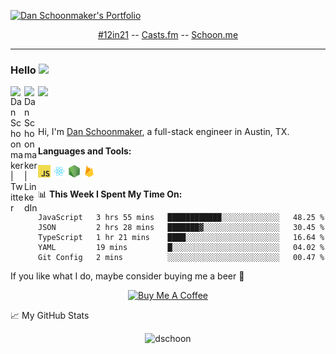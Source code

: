 [![Dan Schoonmaker's Portfolio](https://cdn.schoon.me/personal/images/schoon-devs.png)](https://www.schoon.me)

<p align="center"><a href="https://www.12in21.com" target="_blank">#12in21</a> -- <a href="https://www.casts.fm" target="_blank">Casts.fm</a> -- <a href="https://www.schoon.me" target="_blank">Schoon.me</a></p>

----

### Hello <img src="https://media.giphy.com/media/hvRJCLFzcasrR4ia7z/giphy.gif" width="25px">
<!--
<a href="https://discord.gg/XTW52Kt">
  <img align="left" alt="Abhishek's Discord" width="22px" src="https://raw.githubusercontent.com/peterthehan/peterthehan/master/assets/discord.svg" />
</a>
-->
<a href="https://twitter.com/DanSchoonmaker">
  <img align="left" alt="Dan Schoonmaker | Twitter" width="22px" src="https://raw.githubusercontent.com/peterthehan/peterthehan/master/assets/twitter.svg" />
</a>
<a href="https://www.linkedin.com/in/danschoonmaker/">
  <img align="left" alt="Dan Schoonmaker | LinkedIn" width="22px" src="https://raw.githubusercontent.com/peterthehan/peterthehan/master/assets/linkedin.svg" />
</a>

![](https://visitor-badge.glitch.me/badge?page_id=dschoon.dschoon)

<br />

Hi, I'm [Dan Schoonmaker](https://www.schoon.me/), a full-stack engineer in Austin, TX.

**Languages and Tools:**  

<code><img height="20" src="https://raw.githubusercontent.com/github/explore/80688e429a7d4ef2fca1e82350fe8e3517d3494d/topics/javascript/javascript.png"></code>
<code><img height="20" src="https://raw.githubusercontent.com/github/explore/80688e429a7d4ef2fca1e82350fe8e3517d3494d/topics/react/react.png"></code>
<code><img height="20" src="https://raw.githubusercontent.com/github/explore/80688e429a7d4ef2fca1e82350fe8e3517d3494d/topics/nodejs/nodejs.png"></code>
<code><img height="20" src="https://raw.githubusercontent.com/github/explore/80688e429a7d4ef2fca1e82350fe8e3517d3494d/topics/firebase/firebase.png"></code>

📊 **This Week I Spent My Time On:**
<!--START_SECTION:waka-->
```text
JavaScript   3 hrs 55 mins   ████████████░░░░░░░░░░░░░   48.25 % 
JSON         2 hrs 28 mins   ███████▓░░░░░░░░░░░░░░░░░   30.45 % 
TypeScript   1 hr 21 mins    ████░░░░░░░░░░░░░░░░░░░░░   16.64 % 
YAML         19 mins         █░░░░░░░░░░░░░░░░░░░░░░░░   04.02 % 
Git Config   2 mins          ░░░░░░░░░░░░░░░░░░░░░░░░░   00.47 % 
```
<!--END_SECTION:waka-->

If you like what I do, maybe consider buying me a beer 🍻

<p align="center"><a href="https://www.buymeacoffee.com/schoon" target="_blank"><img src="https://cdn.buymeacoffee.com/buttons/v2/default-red.png" alt="Buy Me A Coffee" width="150" ></a></p>

📈 My GitHub Stats

<p align="center"> <img src="https://github-readme-stats.vercel.app/api?username=dschoon&show_icons=true&theme=gotham" alt="dschoon" />
